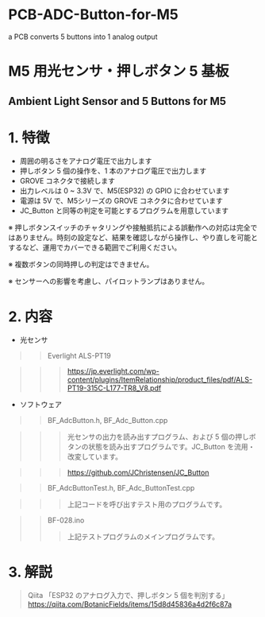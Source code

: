 # PCB-ADC-Button-for-M5
a PCB converts 5 buttons into 1 analog output


# M5 用光センサ・押しボタン 5 基板
## Ambient Light Sensor and 5 Buttons for M5


# 1. 特徴

- 周囲の明るさをアナログ電圧で出力します
- 押しボタン 5 個の操作を、1 本のアナログ電圧で出力します
- GROVE コネクタで接続します
- 出力レベルは 0 ~ 3.3V で、M5(ESP32) の GPIO に合わせています
- 電源は 5V で、M5シリーズの GROVE コネクタに合わせています
- JC_Button と同等の判定を可能とするプログラムを用意しています

※ 押しボタンスイッチのチャタリングや接触抵抗による誤動作への対応は完全ではありません。時刻の設定など、結果を確認しながら操作し、やり直しを可能とするなど、運用でカバーできる範囲でご利用ください。

※ 複数ボタンの同時押しの判定はできません。

※ センサーへの影響を考慮し、パイロットランプはありません。

# 2. 内容

- 光センサ
>> Everlight ALS-PT19 

>>> https://jp.everlight.com/wp-content/plugins/ItemRelationship/product_files/pdf/ALS-PT19-315C-L177-TR8_V8.pdf

- ソフトウェア

>> BF_AdcButton.h, BF_Adc_Button.cpp

>>> 光センサの出力を読み出すプログラム、および 5 個の押しボタンの状態を読み出すプログラムです。JC_Button を流用・改変しています。

>>> https://github.com/JChristensen/JC_Button

>> BF_AdcButtonTest.h, BF_Adc_ButtonTest.cpp

>>> 上記コードを呼び出すテスト用のプログラムです。

>> BF-028.ino
>>> 上記テストプログラムのメインプログラムです。

# 3. 解説

> Qiita 「ESP32 のアナログ入力で、押しボタン 5 個を判別する」
> https://qiita.com/BotanicFields/items/15d8d45836a4d2f6c87a
